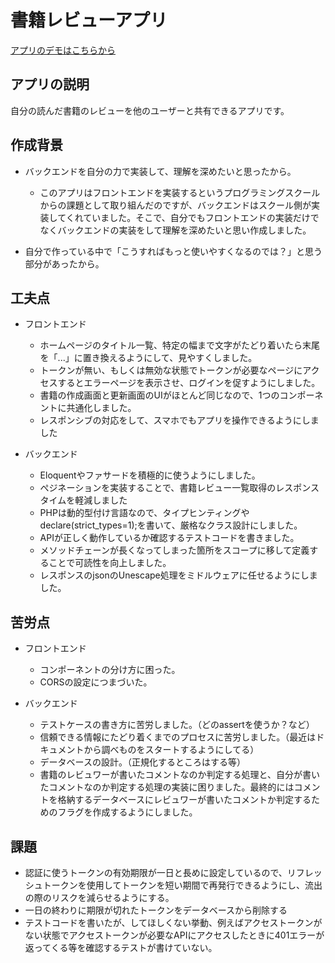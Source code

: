 # 書籍レビューアプリ

[アプリのデモはこちらから](https://book-review-frontend-pearl.vercel.app)

## アプリの説明

自分の読んだ書籍のレビューを他のユーザーと共有できるアプリです。

## 作成背景

- バックエンドを自分の力で実装して、理解を深めたいと思ったから。

    - このアプリはフロントエンドを実装するというプログラミングスクールからの課題として取り組んだのですが、バックエンドはスクール側が実装してくれていました。そこで、自分でもフロントエンドの実装だけでなくバックエンドの実装をして理解を深めたいと思い作成しました。

- 自分で作っている中で「こうすればもっと使いやすくなるのでは？」と思う部分があったから。

## 工夫点

- フロントエンド

    - ホームページのタイトル一覧、特定の幅まで文字がたどり着いたら末尾を「...」に置き換えるようにして、見やすくしました。
    - トークンが無い、もしくは無効な状態でトークンが必要なページにアクセスするとエラーページを表示させ、ログインを促すようにしました。
    - 書籍の作成画面と更新画面のUIがほとんど同じなので、1つのコンポーネントに共通化しました。
    - レスポンシブの対応をして、スマホでもアプリを操作できるようにしました

- バックエンド

    - Eloquentやファサードを積極的に使うようにしました。
    - ぺジネーションを実装することで、書籍レビュー一覧取得のレスポンスタイムを軽減しました
    - PHPは動的型付け言語なので、タイプヒンティングやdeclare(strict_types=1);を書いて、厳格なクラス設計にしました。
    - APIが正しく動作しているか確認するテストコードを書きました。
    - メソッドチェーンが長くなってしまった箇所をスコープに移して定義することで可読性を向上しました。
    - レスポンスのjsonのUnescape処理をミドルウェアに任せるようにしました。
 
## 苦労点

- フロントエンド

    - コンポーネントの分け方に困った。
    - CORSの設定につまづいた。
  
- バックエンド

    - テストケースの書き方に苦労しました。（どのassertを使うか？など）
    - 信頼できる情報にたどり着くまでのプロセスに苦労しました。（最近はドキュメントから調べものをスタートするようにしてる）
    - データベースの設計。（正規化するところはする等）
    - 書籍のレビュワーが書いたコメントなのか判定する処理と、自分が書いたコメントなのか判定する処理の実装に困りました。最終的にはコメントを格納するデータベースにレビュワーが書いたコメントか判定するためのフラグを作成するようにしました。

## 課題
- 認証に使うトークンの有効期限が一日と長めに設定しているので、リフレッシュトークンを使用してトークンを短い期間で再発行できるようにし、流出の際のリスクを減らせるようにする。
- 一日の終わりに期限が切れたトークンをデータベースから削除する
- テストコードを書いたが、してほしくない挙動、例えばアクセストークンがない状態でアクセストークンが必要なAPIにアクセスしたときに401エラーが返ってくる等を確認するテストが書けていない。
